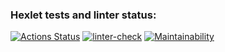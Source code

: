 ### Hexlet tests and linter status:
[![Actions Status](https://github.com/Pansherskiy/python-project-83/workflows/hexlet-check/badge.svg)](https://github.com/Pansherskiy/python-project-83/actions)
[![linter-check](https://github.com/Pansherskiy/page_analyzer/actions/workflows/linter-check.yml/badge.svg)](https://github.com/Pansherskiy/page_analyzer/actions/workflows/linter-check.yml)
[![Maintainability](https://api.codeclimate.com/v1/badges/36b4252df00333cead3b/maintainability)](https://codeclimate.com/github/Pansherskiy/page_analyzer/maintainability)

